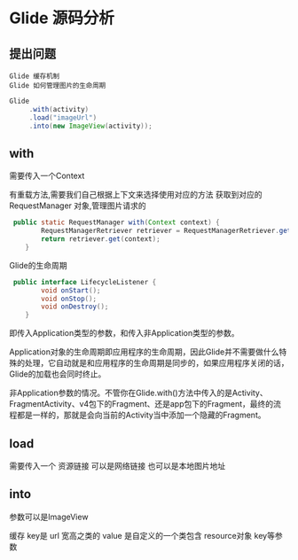 # Glide 源码分析

## 提出问题

    Glide 缓存机制
    Glide 如何管理图片的生命周期

``` java
Glide
     .with(activity)
     .load("imageUrl")
     .into(new ImageView(activity));
```
      
## with
需要传入一个Context

有重载方法,需要我们自己根据上下文来选择使用对应的方法
获取到对应的 RequestManager 对象,管理图片请求的

``` java
 public static RequestManager with(Context context) {
        RequestManagerRetriever retriever = RequestManagerRetriever.get();
        return retriever.get(context);
    }
```

Glide的生命周期

``` java
 public interface LifecycleListener {
        void onStart();
        void onStop();
        void onDestroy();
    }
```

 即传入Application类型的参数，和传入非Application类型的参数。
 
 Application对象的生命周期即应用程序的生命周期，因此Glide并不需要做什么特殊的处理，它自动就是和应用程序的生命周期是同步的，如果应用程序关闭的话，Glide的加载也会同时终止。
 
 非Application参数的情况。不管你在Glide.with()方法中传入的是Activity、FragmentActivity、v4包下的Fragment、还是app包下的Fragment，最终的流程都是一样的，那就是会向当前的Activity当中添加一个隐藏的Fragment。


## load
需要传入一个 资源链接 可以是网络链接 也可以是本地图片地址


## into
参数可以是ImageView


缓存 
key是 url 宽高之类的
value 是自定义的一个类包含 resource对象 key等参数

